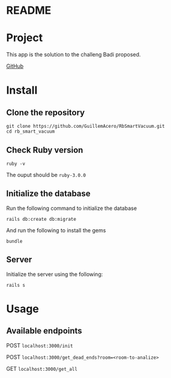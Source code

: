 # README
# Project
This app is the solution to the challeng Badi proposed.

[GitHub](https://github.com/GuillemAcero/RbSmartVacuum)

# Install

## Clone the repository

```shell
git clone https://github.com/GuillemAcero/RbSmartVacuum.git
cd rb_smart_vacuum
```

## Check Ruby version

```shell
ruby -v
```

The ouput should be `ruby-3.0.0`


## Initialize the database
Run the following command to initialize the database

```shell
rails db:create db:migrate
```

And run the following to install the gems
```shell
bundle
```
## Server
Initialize the server using the following:

```shell
rails s
```

# Usage

## Available endpoints

POST `localhost:3000/init`

POST `localhost:3000/get_dead_ends?room=<room-to-analize>`

GET `localhost:3000/get_all`

